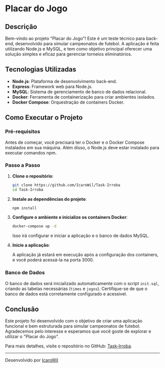 # Placar do Jogo

## Descrição

Bem-vindo ao projeto "Placar do Jogo"! Este é um teste técnico para back-end, desenvolvido para simular campeonatos de futebol. A aplicação é feita utilizando Node.js e MySQL, e tem como objetivo principal oferecer uma solução simples e eficaz para gerenciar torneios eliminatórios.

## Tecnologias Utilizadas

- **Node.js**: Plataforma de desenvolvimento back-end.
- **Express**: Framework web para Node.js.
- **MySQL**: Sistema de gerenciamento de banco de dados relacional.
- **Docker**: Ferramenta de containerização para criar ambientes isolados.
- **Docker Compose**: Orquestração de containers Docker.

## Como Executar o Projeto

### Pré-requisitos

Antes de começar, você precisará ter o Docker e o Docker Compose instalados em sua máquina. Além disso, o Node.js deve estar instalado para executar comandos npm.

### Passo a Passo

1. **Clone o repositório**:

    ```bash
    git clone https://github.com/IcaroWil/Task-Irroba
    cd Task-Irroba
    ```

2. **Instale as dependências do projeto**:

    ```bash
    npm install
    ```

3. **Configure o ambiente e inicialize os containers Docker**:

    ```bash
    docker-compose up -d
    ```

    Isso irá configurar e iniciar a aplicação e o banco de dados MySQL.

4. **Inicie a aplicação**:

    A aplicação já estará em execução após a configuração dos containers, e você poderá acessá-la na porta 3000.

### Banco de Dados

O banco de dados será inicializado automaticamente com o script `init.sql`, criando as tabelas necessárias (`times` e `jogos`). Certifique-se de que o banco de dados está corretamente configurado e acessível.

## Conclusão

Este projeto foi desenvolvido com o objetivo de criar uma aplicação funcional e bem estruturada para simular campeonatos de futebol. Agradecemos pelo interesse e esperamos que você goste de explorar e utilizar o "Placar do Jogo".

Para mais detalhes, visite o repositório no GitHub: [Task-Irroba](https://github.com/IcaroWil/Task-Irroba).

---

Desenvolvido por [IcaroWil](https://github.com/IcaroWil)
